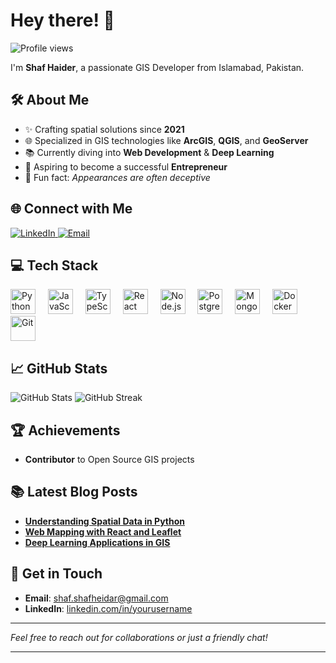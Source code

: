 <h1 align="left">Hey there! 👋</h1>

<p align="left">
  <img src="https://komarev.com/ghpvc/?username=yourusername&label=Profile%20views&color=0e75b6&style=flat" alt="Profile views" />
</p>

<p align="left">I'm <strong>Shaf Haider</strong>, a passionate GIS Developer from Islamabad, Pakistan.</p>

<h2 align="left">🛠 About Me</h2>

- ✨ Crafting spatial solutions since **2021**
- 🌐 Specialized in GIS technologies like **ArcGIS**, **QGIS**, and **GeoServer**
- 📚 Currently diving into **Web Development** & **Deep Learning**
- 🎯 Aspiring to become a successful **Entrepreneur**
- 🎲 Fun fact: *Appearances are often deceptive*

<h2 align="left">🌐 Connect with Me</h2>

<p align="left">
  <a href="https://linkedin.com/in/shaf-haider-51412b231/" target="_blank">
    <img src="https://img.shields.io/badge/LinkedIn-0A66C2?style=flat&logo=linkedin&logoColor=white" alt="LinkedIn" />
  </a>
  <a href="mailto:shaf.shafheidar@gmail.com">
    <img src="https://img.shields.io/badge/Email-D14836?style=flat&logo=gmail&logoColor=white" alt="Email" />
  </a>
</p>

<h2 align="left">💻 Tech Stack</h2>

<div align="left">
  <!-- Programming Languages -->
  <img src="https://cdn.jsdelivr.net/gh/devicons/devicon/icons/python/python-original.svg" height="40" alt="Python" />
  <img width="12" />
  <img src="https://cdn.jsdelivr.net/gh/devicons/devicon/icons/javascript/javascript-original.svg" height="40" alt="JavaScript" />
  <img width="12" />
  <img src="https://cdn.jsdelivr.net/gh/devicons/devicon/icons/typescript/typescript-original.svg" height="40" alt="TypeScript" />
  <img width="12" />
  <!-- Frameworks and Libraries -->
  <img src="https://cdn.jsdelivr.net/gh/devicons/devicon/icons/react/react-original.svg" height="40" alt="React" />
  <img width="12" />
  <img src="https://cdn.jsdelivr.net/gh/devicons/devicon/icons/nodejs/nodejs-original.svg" height="40" alt="Node.js" />
  <img width="12" />
  <!-- Databases -->
  <img src="https://cdn.jsdelivr.net/gh/devicons/devicon/icons/postgresql/postgresql-original.svg" height="40" alt="PostgreSQL" />
  <img width="12" />
  <img src="https://cdn.jsdelivr.net/gh/devicons/devicon/icons/mongodb/mongodb-original.svg" height="40" alt="MongoDB" />
  <img width="12" />
  <!-- Other Tools -->
  <img src="https://cdn.jsdelivr.net/gh/devicons/devicon/icons/docker/docker-original.svg" height="40" alt="Docker" />
  <img width="12" />
  <img src="https://cdn.jsdelivr.net/gh/devicons/devicon/icons/git/git-original.svg" height="40" alt="Git" />
</div>

<h2 align="left">📈 GitHub Stats</h2>

<div align="left">
  <img src="https://github-readme-stats.vercel.app/api?username=ShafHaider007&show_icons=true&theme=radical" alt="GitHub Stats" />
  <img src="https://github-readme-streak-stats.herokuapp.com/?user=ShafHaider007&theme=radical" alt="GitHub Streak" />
</div>

<h2 align="left">🏆 Achievements</h2>

- **Contributor** to Open Source GIS projects

<h2 align="left">📚 Latest Blog Posts</h2>

- [**Understanding Spatial Data in Python**](https://yourblog.com/spatial-data-python)
- [**Web Mapping with React and Leaflet**](https://yourblog.com/web-mapping-react-leaflet)
- [**Deep Learning Applications in GIS**](https://yourblog.com/deep-learning-gis)

<h2 align="left">💬 Get in Touch</h2>

- **Email**: shaf.shafheidar@gmail.com
- **LinkedIn**: [linkedin.com/in/yourusername](https://linkedin.com/in/shaf-haider-51412b231/)


---

*Feel free to reach out for collaborations or just a friendly chat!*

---
